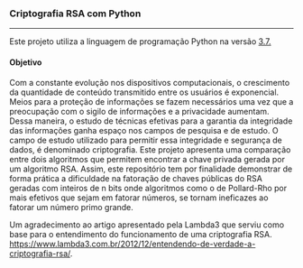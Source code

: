 ### Criptografia RSA com Python
----
Este projeto utiliza a linguagem de programação Python na versão [3.7.](https://www.python.org/downloads/release/python-370/)

#### Objetivo
Com a constante evolução nos dispositivos computacionais, o crescimento da quantidade de conteúdo transmitido entre os usuários é exponencial. Meios para a proteção de informações se fazem necessários uma vez que a preocupação com o sigilo de informações e a privacidade aumentam. Dessa maneira, o estudo de técnicas efetivas para a garantia da integridade das informações ganha espaço nos campos de pesquisa e de estudo. O campo de estudo utilizado para permitir essa integridade e segurança de dados, é denominado criptografia. Este projeto apresenta uma comparação entre dois algoritmos que permitem encontrar a chave privada gerada por um algoritmo RSA. Assim, este repositório tem por finalidade demonstrar de forma prática a dificuldade na fatoração de chaves públicas do RSA geradas com inteiros de n bits onde algoritmos como o de Pollard-Rho por mais efetivos que sejam em fatorar números, se tornam ineficazes ao fatorar um número primo grande.

Um agradecimento ao artigo apresentado pela Lambda3 que serviu como base para o entendimento do funcionamento de uma criptografia RSA. https://www.lambda3.com.br/2012/12/entendendo-de-verdade-a-criptografia-rsa/.
